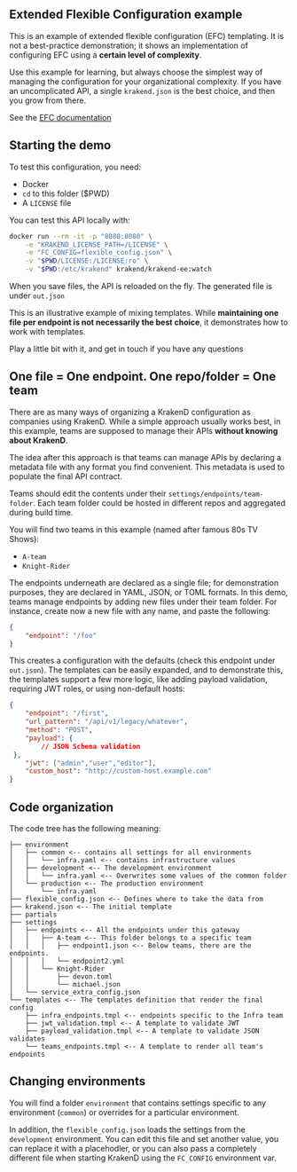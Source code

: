 ## Extended Flexible Configuration example
This is an example of extended flexible configuration (EFC) templating. It is not a best-practice demonstration; it shows an implementation of configuring EFC using a **certain level of complexity**. 

Use this example for learning, but always choose the simplest way of managing the configuration for your organizational complexity. If you have an uncomplicated API, a single `krakend.json` is the best choice, and then you grow from there.

See the [EFC documentation](https://www.krakend.io/docs/enterprise/configuration/flexible-config/)

## Starting the demo
To test this configuration, you need:

- Docker
- `cd` to this folder ($PWD)
- A `LICENSE` file

You can test this API locally with:

```bash
docker run --rm -it -p "8080:8080" \
    -e "KRAKEND_LICENSE_PATH=/LICENSE" \
    -e "FC_CONFIG=flexible_config.json" \
    -v "$PWD/LICENSE:/LICENSE:ro" \
    -v "$PWD:/etc/krakend" krakend/krakend-ee:watch
```

When you save files, the API is reloaded on the fly. The generated file is under `out.json`

This is an illustrative example of mixing templates. While **maintaining one file per endpoint is not necessarily the best choice**, it demonstrates how to work with templates.

Play a little bit with it, and get in touch if you have any questions

## One file = One endpoint. One repo/folder = One team
There are as many ways of organizing a KrakenD configuration as companies using KrakenD. While a simple approach usually works best, in this example, teams are supposed to manage their APIs **without knowing about KrakenD**.

The idea after this approach is that teams can manage APIs by declaring a metadata file with any format you find convenient. This metadata is used to populate the final API contract.

Teams should edit the contents under their `settings/endpoints/team-folder`. Each team folder could be hosted in different repos and aggregated during build time. 

You will find two teams in this example (named after famous 80s TV Shows):

- `A-team`
- `Knight-Rider`

The endpoints underneath are declared as a single file; for demonstration purposes, they are declared in YAML, JSON, or TOML formats. In this demo, teams manage endpoints by adding new files under their team folder. For instance, create now a new file with any name, and paste the following:

```json
{
    "endpoint": "/foo"
}
```
This creates a configuration with the defaults (check this endpoint under `out.json`). The templates can be easily expanded, and to demonstrate this, the templates support a few more logic, like adding payload validation, requiring JWT roles, or using non-default hosts:

```json
{
    "endpoint": "/first",
    "url_pattern": "/api/v1/legacy/whatever",
    "method": "POST",
    "payload": {
        // JSON Schema validation
 },
    "jwt": ["admin","user","editor"],
    "custom_host": "http://custom-host.example.com"
}
```

## Code organization
The code tree has the following meaning:

```
├── environment
│   ├── common <-- contains all settings for all environments
│   │   └── infra.yaml <-- contains infrastructure values
│   ├── development <-- The development environment
│   │   └── infra.yaml <-- Overwrites some values of the common folder
│   └── production <-- The production environment
│       └── infra.yaml
├── flexible_config.json <-- Defines where to take the data from
├── krakend.json <-- The initial template
├── partials
├── settings
│   ├── endpoints <-- All the endpoints under this gateway
│   │   ├── A-team <-- This folder belongs to a specific team
│   │   │   ├── endpoint1.json <-- Below teams, there are the endpoints.
│   │   │   └── endpoint2.yml
│   │   └── Knight-Rider
│   │       ├── devon.toml
│   │       └── michael.json
│   └── service_extra_config.json
└── templates <-- The templates definition that render the final config
    ├── infra_endpoints.tmpl <-- endpoints specific to the Infra team
    ├── jwt_validation.tmpl <-- A template to validate JWT
    ├── payload_validation.tmpl <-- A template to validate JSON validates
    └── teams_endpoints.tmpl <-- A template to render all team's endpoints
```
## Changing environments
You will find a folder `environment` that contains settings specific to any environment (`common`) or overrides for a particular environment.

In addition, the `flexible_config.json` loads the settings from the `development` environment. You can edit this file and set another value, you can replace it with a placehodler, or you can also pass a completely different file when starting KrakenD using the `FC_CONFIG` environment var.